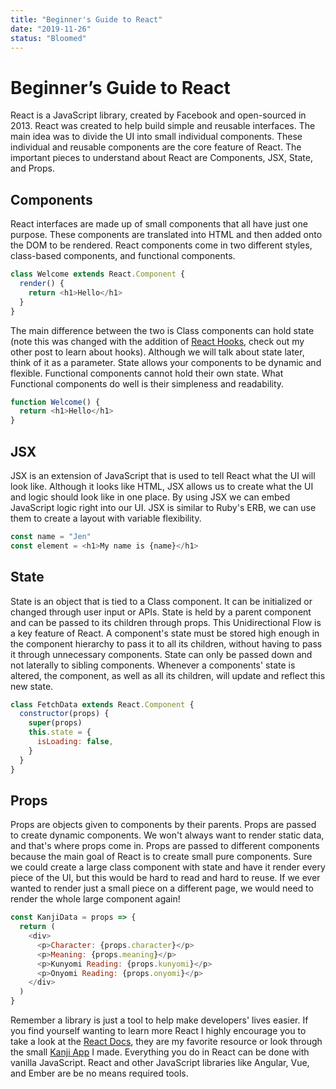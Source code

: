 ```yaml
---
title: "Beginner's Guide to React"
date: "2019-11-26"
status: "Bloomed"
---
```


# Beginner’s Guide to React

React is a JavaScript library, created by Facebook and open-sourced in 2013. React was created to help build simple and reusable interfaces. The main idea was to divide the UI into small individual components. These individual and reusable components are the core feature of React. The important pieces to understand about React are Components, JSX, State, and Props.

## Components

React interfaces are made up of small components that all have just one purpose. These components are translated into HTML and then added onto the DOM to be rendered. React components come in two different styles, class-based components, and functional components.

```javascript
class Welcome extends React.Component {
  render() {
    return <h1>Hello</h1>
  }
}
```

The main difference between the two is Class components can hold state (note this was changed with the addition of [React Hooks](https://dev.to/talia/react-hooks-1nme), check out my other post to learn about hooks). Although we will talk about state later, think of it as a parameter. State allows your components to be dynamic and flexible. Functional components cannot hold their own state. What Functional components do well is their simpleness and readability.

```javascript
function Welcome() {
  return <h1>Hello</h1>
}
```

## JSX

JSX is an extension of JavaScript that is used to tell React what the UI will look like. Although it looks like HTML, JSX allows us to create what the UI and logic should look like in one place. By using JSX we can embed JavaScript logic right into our UI. JSX is similar to Ruby's ERB, we can use them to create a layout with variable flexibility.

```javascript
const name = "Jen"
const element = <h1>My name is {name}</h1>
```

## State

State is an object that is tied to a Class component. It can be initialized or changed through user input or APIs. State is held by a parent component and can be passed to its children through props. This Unidirectional Flow is a key feature of React. A component's state must be stored high enough in the component hierarchy to pass it to all its children, without having to pass it through unnecessary components. State can only be passed down and not laterally to sibling components. Whenever a components' state is altered, the component, as well as all its children, will update and reflect this new state.

```javascript
class FetchData extends React.Component {
  constructor(props) {
    super(props)
    this.state = {
      isLoading: false,
    }
  }
}
```

## Props

Props are objects given to components by their parents. Props are passed to create dynamic components. We won't always want to render static data, and that's where props come in. Props are passed to different components because the main goal of React is to create small pure components. Sure we could create a large class component with state and have it render every piece of the UI, but this would be hard to read and hard to reuse. If we ever wanted to render just a small piece on a different page, we would need to render the whole large component again!

```javascript
const KanjiData = props => {
  return (
    <div>
      <p>Character: {props.character}</p>
      <p>Meaning: {props.meaning}</p>
      <p>Kunyomi Reading: {props.kunyomi}</p>
      <p>Onyomi Reading: {props.onyomi}</p>
    </div>
  )
}
```

Remember a library is just a tool to help make developers' lives easier. If you find yourself wanting to learn more React I highly encourage you to take a look at the [React Docs](https://reactjs.org/docs/getting-started.html), they are my favorite resource or look through the small [Kanji App](https://github.com/Taljjaa/Random-Kanji-App) I made. Everything you do in React can be done with vanilla JavaScript. React and other JavaScript libraries like Angular, Vue, and Ember are be no means required tools.
